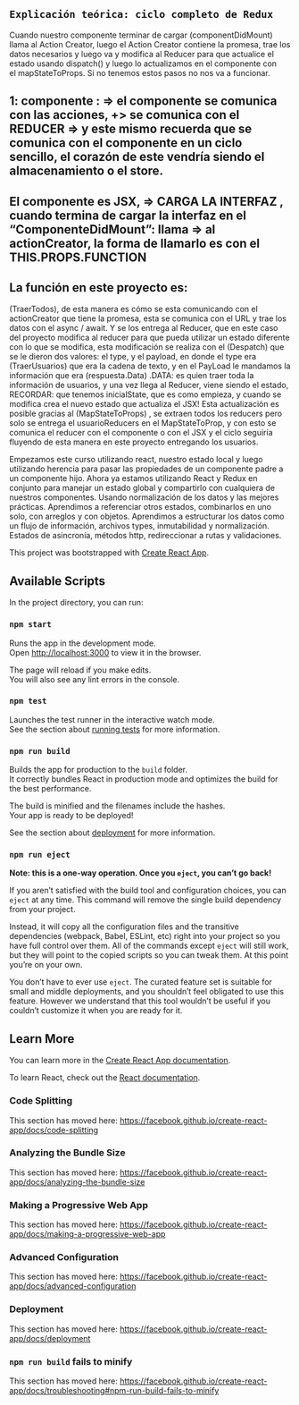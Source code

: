 ## `Explicación teórica: ciclo completo de Redux`

Cuando nuestro componente terminar de cargar (componentDidMount) llama al Action Creator, luego el Action Creator contiene la promesa, trae los datos necesarios y luego va y modifica al Reducer para que actualice el estado usando dispatch() y luego lo actualizamos en el componente con el mapStateToProps.
Si no tenemos estos pasos no nos va a funcionar.

## 1: componente : => el componente se comunica con las acciones, +> se comunica con el REDUCER => y este mismo recuerda que se comunica con el componente en un ciclo sencillo, el corazón de este vendría siendo el almacenamiento o el store.

## El componente es JSX, => CARGA LA INTERFAZ , cuando termina de cargar la interfaz en el “ComponenteDidMount”: llama =>  al actionCreator,  la forma de llamarlo es con el THIS.PROPS.FUNCTION

## La función en este proyecto es: 
(TraerTodos), de esta manera es cómo se esta comunicando con el actionCreator que tiene la promesa, esta se comunica  con el URL y trae los datos con el async / await. Y se los entrega al Reducer, que en este caso del proyecto modifica al reducer para que pueda utilizar un estado diferente con lo que se modifica, esta modificación se realiza con el (Despatch) que se le dieron dos valores: el type, y el payload, en donde el type era (TraerUsuarios) que era la cadena de texto, y en el PayLoad le mandamos la información que era (respuesta.Data) .DATA: es quien traer toda la información de usuarios, y una vez llega al Reducer, viene siendo el estado, RECORDAR: que tenemos inicialState, que es como empieza, y cuando se modifica crea el nuevo estado que actualiza el JSX!  Esta actualización es posible gracias al (MapStateToProps) , se extraen todos los reducers pero solo se entrega el usuarioReducers en el MapStateToProp, y con esto se comunica el reducer con el componente o con el JSX y el ciclo seguiría fluyendo de esta manera en este proyecto entregando los usuarios.

Empezamos este curso utilizando react, nuestro estado local y luego utilizando herencia para pasar las propiedades de un componente padre a un componente hijo.
Ahora ya estamos utilizando React y Redux en conjunto para manejar un estado global y compartirlo con cualquiera de nuestros componentes. Usando normalización de los datos y las mejores prácticas.
Aprendimos a referenciar otros estados, combinarlos en uno solo, con arreglos y con objetos. Aprendimos a estructurar los datos como un flujo de información, archivos types, inmutabilidad y normalización. Estados de asincronía, métodos http, redireccionar a rutas y validaciones.


This project was bootstrapped with [Create React App](https://github.com/facebook/create-react-app).

## Available Scripts

In the project directory, you can run:

### `npm start`

Runs the app in the development mode.<br />
Open [http://localhost:3000](http://localhost:3000) to view it in the browser.

The page will reload if you make edits.<br />
You will also see any lint errors in the console.

### `npm test`

Launches the test runner in the interactive watch mode.<br />
See the section about [running tests](https://facebook.github.io/create-react-app/docs/running-tests) for more information.

### `npm run build`

Builds the app for production to the `build` folder.<br />
It correctly bundles React in production mode and optimizes the build for the best performance.

The build is minified and the filenames include the hashes.<br />
Your app is ready to be deployed!

See the section about [deployment](https://facebook.github.io/create-react-app/docs/deployment) for more information.

### `npm run eject`

**Note: this is a one-way operation. Once you `eject`, you can’t go back!**

If you aren’t satisfied with the build tool and configuration choices, you can `eject` at any time. This command will remove the single build dependency from your project.

Instead, it will copy all the configuration files and the transitive dependencies (webpack, Babel, ESLint, etc) right into your project so you have full control over them. All of the commands except `eject` will still work, but they will point to the copied scripts so you can tweak them. At this point you’re on your own.

You don’t have to ever use `eject`. The curated feature set is suitable for small and middle deployments, and you shouldn’t feel obligated to use this feature. However we understand that this tool wouldn’t be useful if you couldn’t customize it when you are ready for it.

## Learn More

You can learn more in the [Create React App documentation](https://facebook.github.io/create-react-app/docs/getting-started).

To learn React, check out the [React documentation](https://reactjs.org/).

### Code Splitting

This section has moved here: https://facebook.github.io/create-react-app/docs/code-splitting

### Analyzing the Bundle Size

This section has moved here: https://facebook.github.io/create-react-app/docs/analyzing-the-bundle-size

### Making a Progressive Web App

This section has moved here: https://facebook.github.io/create-react-app/docs/making-a-progressive-web-app

### Advanced Configuration

This section has moved here: https://facebook.github.io/create-react-app/docs/advanced-configuration

### Deployment

This section has moved here: https://facebook.github.io/create-react-app/docs/deployment

### `npm run build` fails to minify

This section has moved here: https://facebook.github.io/create-react-app/docs/troubleshooting#npm-run-build-fails-to-minify
